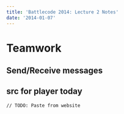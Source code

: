 ```yaml
---
title: 'Battlecode 2014: Lecture 2 Notes'
date: '2014-01-07'
---
```


Teamwork
========

Send/Receive messages
---------------------


src for player today
--------------------
```lang-java
// TODO: Paste from website
```

